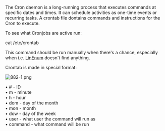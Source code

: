 


  
The Cron daemon is a long-running process that executes commands at specific dates and times. It can schedule activities as one-time events or recurring tasks. A crontab file dontains commands and instructions for the Cron to execute.  
  
To see what Cronjobs are active run:  
  
 cat /etc/crontab  
   
This command should be run manually when there's a chance, especially when i.e. [LinEnum](Hacking--4._Maintaining_access--4.1_Enumeration--4.1.1_LinEnum.html) doesn't find anything.  
  
Crontab is made in special format:  
  
![882-1.png](882-1.png)  
  
• # - ID  
• m - minute  
• h - hour  
• dom - day of the month  
• mon - month  
• dow - day of the week  
• user - what user the command will run as   
• command - what command will be run  
  
